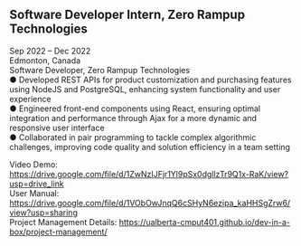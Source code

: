 ## Software Developer Intern, Zero Rampup Technologies
Sep 2022 – Dec 2022 <br>
Edmonton, Canada <br>
Software Developer, Zero Rampup Technologies <br>
● Developed REST APIs for product customization and purchasing features using NodeJS and PostgreSQL, enhancing
system functionality and user experience <br>
● Engineered front-end components using React, ensuring optimal integration and performance through Ajax for a
more dynamic and responsive user interface <br>
● Collaborated in pair programming to tackle complex algorithmic challenges, improving code quality and solution
efficiency in a team setting <br>

Video Demo: https://drive.google.com/file/d/1ZwNzIJFjr1Yl9pSx0dgllzTr9Q1x-RaK/view?usp=drive_link <br>
User Manual: https://drive.google.com/file/d/1VObOwJnqQ6cSHyN6ezipa_kaHHSgZrw6/view?usp=sharing <br>
Project Management Details: https://ualberta-cmput401.github.io/dev-in-a-box/project-management/ <br>

